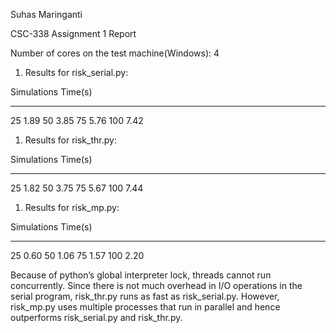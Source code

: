 Suhas Maringanti

CSC-338 Assignment 1 Report

Number of cores on the test machine(Windows): 4

1.  Results for risk\_serial.py:

  Simulations   Time(s)
  ------------- ---------
  25            1.89
  50            3.85
  75            5.76
  100           7.42

1.  Results for risk\_thr.py:

  Simulations   Time(s)
  ------------- ---------
  25            1.82
  50            3.75
  75            5.67
  100           7.44

1.  Results for risk\_mp.py:

  Simulations   Time(s)
  ------------- ---------
  25            0.60
  50            1.06
  75            1.57
  100           2.20

Because of python’s global interpreter lock, threads cannot run
concurrently. Since there is not much overhead in I/O operations in the
serial program, risk\_thr.py runs as fast as risk\_serial.py. However,
risk\_mp.py uses multiple processes that run in parallel and hence
outperforms risk\_serial.py and risk\_thr.py.
